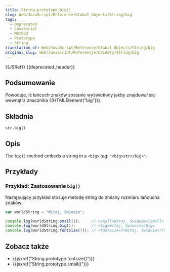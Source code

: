 ```yaml
---
title: String.prototype.big()
slug: Web/JavaScript/Reference/Global_Objects/String/big
tags:
  - Deprecated
  - JavaScript
  - Method
  - Prototype
  - String
translation_of: Web/JavaScript/Reference/Global_Objects/String/big
original_slug: Web/JavaScript/Referencje/Obiekty/String/big
---
```

{{JSRef}} {{deprecated_header}}

## Podsumowanie

Powoduje, iż łańcuch znaków zostanie wyświetlony jakby znajdował się wewnątrz znacznika {{HTMLElement("big")}}.

## Składnia

    str.big()

## Opis

The `big()` method embeds a string in a `<big>` tag: `"<big>str</big>"`.

## Przykłady

### Przykład: Zastosowanie `big()`

Następujący przykład stosuje metodę string do zmiany rozmiaru łańcucha znaków:

```js
var worldString = "Witaj, Świecie";

console.log(worldString.small());     // <small>Witaj, Świecie</small>
console.log(worldString.big());       // <big>Witaj, Świecie</big>
console.log(worldString.fontsize(7)); // <fontsize=7>Witaj, Świecie</fontsize>
```

## Zobacz także

- {{jsxref("String.prototype.fontsize()")}}
- {{jsxref("String.prototype.small()")}}
